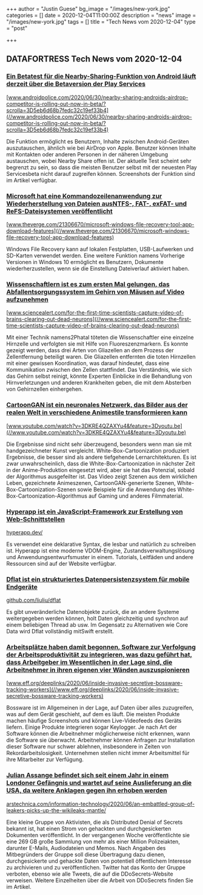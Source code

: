 +++
author = "Justin Guese"
bg_image = "/images/new-york.jpg"
categories = []
date = 2020-12-04T11:00:00Z
description = "news"
image = "/images/new-york.jpg"
tags = []
title = "Tech News vom 2020-12-04"
type = "post"

+++

        
## DATAFORTRESS Tech News vom 2020-12-04



### [Ein Betatest für die Nearby-Sharing-Funktion von Android läuft derzeit über die Betaversion der Play Services](//www.androidpolice.com/2020/06/30/nearby-sharing-androids-airdrop-competitor-is-rolling-out-now-in-beta/?scrolla=3D5eb6d68b7fedc32c19ef33b4)


[www.androidpolice.com/2020/06/30/nearby-sharing-androids-airdrop-competitor-is-rolling-out-now-in-beta/?scrolla=3D5eb6d68b7fedc32c19ef33b4](//www.androidpolice.com/2020/06/30/nearby-sharing-androids-airdrop-competitor-is-rolling-out-now-in-beta/?scrolla=3D5eb6d68b7fedc32c19ef33b4)


Die Funktion ermöglicht es Benutzern, Inhalte zwischen Android-Geräten auszutauschen, ähnlich wie bei AirDrop von Apple. Benutzer können Inhalte mit Kontakten oder anderen Personen in der näheren Umgebung austauschen, wobei Nearby Share offen ist. Der aktuelle Test scheint sehr begrenzt zu sein, so dass die meisten Benutzer selbst mit der neuesten Play Servicesbeta nicht darauf zugreifen können. Screenshots der Funktion sind im Artikel verfügbar.


### [Microsoft hat eine Kommandozeilenanwendung zur Wiederherstellung von Dateien ausNTFS-, FAT-, exFAT- und ReFS-Dateisystemen veröffentlicht](//www.theverge.com/21306670/microsoft-windows-file-recovery-tool-app-download-features)


[www.theverge.com/21306670/microsoft-windows-file-recovery-tool-app-download-features](//www.theverge.com/21306670/microsoft-windows-file-recovery-tool-app-download-features)


Windows File Recovery kann auf lokalen Festplatten, USB-Laufwerken und SD-Karten verwendet werden. Eine weitere Funktion namens Vorherige Versionen in Windows 10 ermöglicht es Benutzern, Dokumente wiederherzustellen, wenn sie die Einstellung Dateiverlauf aktiviert haben.


### [Wissenschaftlern ist es zum ersten Mal gelungen, das Abfallentsorgungssystem im Gehirn von Mäusen auf Video aufzunehmen](//www.sciencealert.com/for-the-first-time-scientists-capture-video-of-brains-clearing-out-dead-neurons)


[www.sciencealert.com/for-the-first-time-scientists-capture-video-of-brains-clearing-out-dead-neurons](//www.sciencealert.com/for-the-first-time-scientists-capture-video-of-brains-clearing-out-dead-neurons)


Mit einer Technik namens2Phatal töteten die Wissenschaftler eine einzelne Hirnzelle und verfolgten sie mit Hilfe von Fluoreszenzmarkern. Es konnte gezeigt werden, dass drei Arten von Gliazellen an dem Prozess der Zellentfernung beteiligt waren. Die Gliazellen entfernten die toten Hirnzellen mit einer gewissen Koordination, was darauf hindeutet, dass eine Kommunikation zwischen den Zellen stattfindet. Das Verständnis, wie sich das Gehirn selbst reinigt, könnte Experten Einblicke in die Behandlung von Hirnverletzungen und anderen Krankheiten geben, die mit dem Absterben von Gehirnzellen einhergehen.


### [CartoonGAN ist ein neuronales Netzwerk, das Bilder aus der realen Welt in verschiedene Animestile transformieren kann](//www.youtube.com/watch?v=3DKRE4QZAXYu4&feature=3Dyoutu.be)


[www.youtube.com/watch?v=3DKRE4QZAXYu4&feature=3Dyoutu.be](//www.youtube.com/watch?v=3DKRE4QZAXYu4&feature=3Dyoutu.be)


Die Ergebnisse sind nicht sehr überzeugend, besonders wenn man sie mit handgezeichneter Kunst vergleicht. White-Box-Cartoonization produziert Ergebnisse, die besser sind als andere tiefgehende Lernarchitekturen. Es ist zwar unwahrscheinlich, dass die White-Box-Cartoonization in nächster Zeit in der Anime-Produktion eingesetzt wird, aber sie hat das Potenzial, sobald der Algorithmus ausgefeilter ist. Das Video zeigt Szenen aus dem wirklichen Leben, gezeichnete Animeszenen, CartoonGAN-generierte Szenen, White-Box-Cartoonization-Szenen sowie Beispiele für die Anwendung des White-Box-Cartoonization-Algorithmus auf Gaming und anderes Filmmaterial.


### [Hyperapp ist ein JavaScript-Framework zur Erstellung von Web-Schnittstellen](//hyperapp.dev/)


[hyperapp.dev/](//hyperapp.dev/)


Es verwendet eine deklarative Syntax, die lesbar und natürlich zu schreiben ist. Hyperapp ist eine moderne VDOM-Engine, Zustandsverwaltungslösung und Anwendungsentwurfsmuster in einem. Tutorials, Leitfäden und andere Ressourcen sind auf der Website verfügbar.


### [Dflat ist ein strukturiertes Datenpersistenzsystem für mobile Endgeräte](//github.com/liuliu/dflat)


[github.com/liuliu/dflat](//github.com/liuliu/dflat)


Es gibt unveränderliche Datenobjekte zurück, die an andere Systeme weitergegeben werden können, holt Daten gleichzeitig und synchron auf einem beliebigen Thread ab usw. Im Gegensatz zu Alternativen wie Core Data wird Dflat vollständig mitSwift erstellt.


### [Arbeitsplätze haben damit begonnen, Software zur Verfolgung der Arbeitsproduktivität zu integrieren, was dazu geführt hat, dass Arbeitgeber im Wesentlichen in der Lage sind, die Arbeitnehmer in ihren eigenen vier Wänden auszuspionieren](//www.eff.org/deeplinks/2020/06/inside-invasive-secretive-bossware-tracking-workers)


[www.eff.org/deeplinks/2020/06/inside-invasive-secretive-bossware-tracking-workers](//www.eff.org/deeplinks/2020/06/inside-invasive-secretive-bossware-tracking-workers)


Bossware ist im Allgemeinen in der Lage, auf Daten über alles zuzugreifen, was auf dem Gerät geschieht, auf dem es läuft. Die meisten Produkte machen häufige Screenshots und können Live-Videofeeds des Geräts liefern. Einige Produkte integrieren sogar Keylogger. Je nach Art der Software können die Arbeitnehmer möglicherweise nicht erkennen, wann die Software sie überwacht. Arbeitnehmer können Anfragen zur Installation dieser Software nur schwer ablehnen, insbesondere in Zeiten von Rekordarbeitslosigkeit. Unternehmen stellen nicht immer Arbeitsmittel für ihre Mitarbeiter zur Verfügung.


### [Julian Assange befindet sich seit einem Jahr in einem Londoner Gefängnis und wartet auf seine Auslieferung an die USA, da weitere Anklagen gegen ihn erhoben werden](//arstechnica.com/information-technology/2020/06/an-embattled-group-of-leakers-picks-up-the-wikileaks-mantle/)


[arstechnica.com/information-technology/2020/06/an-embattled-group-of-leakers-picks-up-the-wikileaks-mantle/](//arstechnica.com/information-technology/2020/06/an-embattled-group-of-leakers-picks-up-the-wikileaks-mantle/)


Eine kleine Gruppe von Aktivisten, die als Distributed Denial of Secrets bekannt ist, hat einen Strom von gehackten und durchgesickerten Dokumenten veröffentlicht. In der vergangenen Woche veröffentlichte sie eine 269 GB große Sammlung von mehr als einer Million Polizeiakten, darunter E-Mails, Audiodateien und Memos. Nach Angaben des Mitbegründers der Gruppe soll diese Übertragung dazu dienen, durchgesickerte und gehackte Daten von potentiell öffentlichem Interesse zu archivieren und zu veröffentlichen. Twitter hat das Konto der Gruppe verboten, ebenso wie alle Tweets, die auf die DDoSecrets-Website verweisen. Weitere Einzelheiten über die Arbeit von DDoSecrets finden Sie im Artikel.